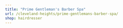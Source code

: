 ```yaml
---
title: "Prime Gentleman's Barber Spa"
url: /cleveland-heights/prime-gentlemans-barber-spa/
shop: hairdresser
---
```

